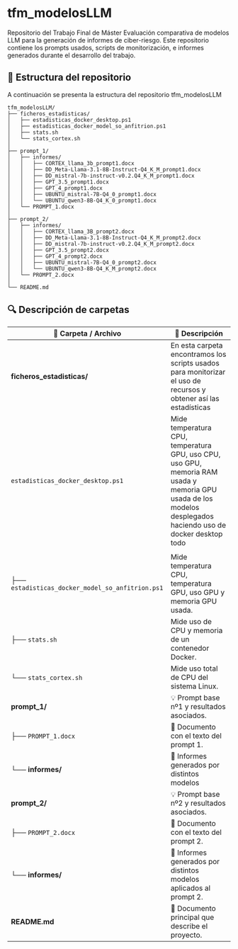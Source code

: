 # tfm_modelosLLM
Repositorio del Trabajo Final de Máster Evaluación comparativa de modelos LLM para la generación de informes de ciber-riesgo. 
Este repositorio contiene los prompts usados, scripts de monitorización, e informes generados durante el desarrollo del trabajo.

## 📂 Estructura del repositorio
A continuación se presenta la estructura del repositorio tfm_modelosLLM
```text
tfm_modelosLLM/
├── ficheros_estadisticas/
│   ├── estadisticas_docker_desktop.ps1
│   ├── estadisticas_docker_model_so_anfitrion.ps1
│   ├── stats.sh
│   └── stats_cortex.sh
│
├── prompt_1/
│   ├── informes/
│   │   ├── CORTEX_llama_3b_prompt1.docx
│   │   ├── DD_Meta-Llama-3.1-8B-Instruct-Q4_K_M_prompt1.docx
│   │   ├── DD_mistral-7b-instruct-v0.2.Q4_K_M_prompt1.docx
│   │   ├── GPT_3.5_prompt1.docx
│   │   ├── GPT_4_prompt1.docx
│   │   ├── UBUNTU_mistral-7B-Q4_0_prompt1.docx
│   │   └── UBUNTU_qwen3-8B-Q4_K_0_prompt1.docx
│   └── PROMPT_1.docx
│
├── prompt_2/
│   ├── informes/
│   │   ├── CORTEX_llama_3B_prompt2.docx
│   │   ├── DD_Meta-Llama-3.1-8B-Instruct-Q4_K_M_prompt2.docx
│   │   ├── DD_mistral-7b-instruct-v0.2.Q4_K_M_prompt2.docx
│   │   ├── GPT_3.5_prompt2.docx
│   │   ├── GPT_4_prompt2.docx
│   │   ├── UBUNTU_mistral-7B-Q4_0_prompt2.docx
│   │   └── UBUNTU_qwen3-8B-Q4_K_M_prompt2.docx
│   └── PROMPT_2.docx
│
└── README.md
```

## 🔍 Descripción de carpetas


| 📂 Carpeta / Archivo                             | 📝 Descripción                                                                                 |
| ------------------------------------------------ | ----------------------------------------------------------------------------------------------- |
| **ficheros\_estadisticas/**                      | En esta carpeta encontramos los scripts usados para monitorizar el uso de recursos y obtener así las estadísticas                      |
| `estadisticas_docker_desktop.ps1`                | Mide temperatura CPU, temperatura GPU, uso CPU, uso GPU, memoria RAM usada y memoria GPU usada de los modelos desplegados haciendo uso de docker desktop todo | |                                                  |  esto en el SO anfitrión.                                                                       |                         
|                                                  |
| ├── `estadisticas_docker_model_so_anfitrion.ps1` | Mide temperatura CPU, temperatura GPU, uso GPU y memoria GPU usada.                             |
| ├── `stats.sh`                                   | Mide uso de CPU y memoria de un contenedor Docker.                                              |
| └── `stats_cortex.sh`                            | Mide uso total de CPU del sistema Linux.                                                        |
| **prompt\_1/**                                   | 💡 Prompt base nº1 y resultados asociados.                                                      |
| ├── `PROMPT_1.docx`                              | 📄 Documento con el texto del prompt 1.                                                         |
| └── **informes/**                                | 📑 Informes generados por distintos modelos                                                     |
| **prompt\_2/**                                   | 💡 Prompt base nº2 y resultados asociados.                                                      |
| ├── `PROMPT_2.docx`                              | 📄 Documento con el texto del prompt 2.                                                         |
| └── **informes/**                                | 📑 Informes generados por distintos modelos aplicados al prompt 2.                              |
| **README.md**                                    | 📘 Documento principal que describe el proyecto.                                                |

